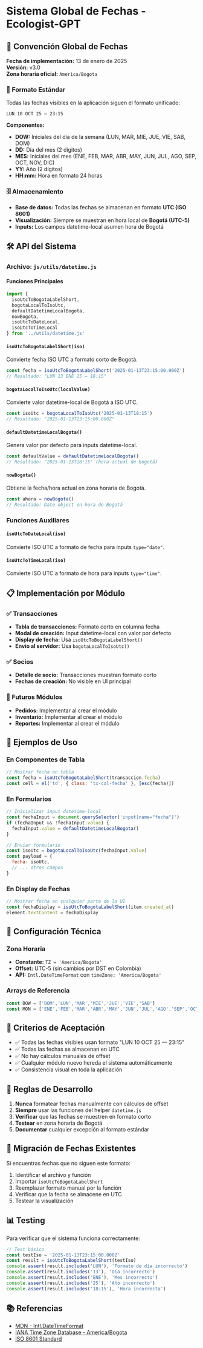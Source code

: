 # Sistema Global de Fechas - Ecologist-GPT

## 📅 Convención Global de Fechas

**Fecha de implementación:** 13 de enero de 2025  
**Versión:** v3.0  
**Zona horaria oficial:** `America/Bogota`

### 🎯 Formato Estándar

Todas las fechas visibles en la aplicación siguen el formato unificado:

```
LUN 10 OCT 25 — 23:15
```

**Componentes:**
- **DOW:** Iniciales del día de la semana (LUN, MAR, MIE, JUE, VIE, SAB, DOM)
- **DD:** Día del mes (2 dígitos)
- **MES:** Iniciales del mes (ENE, FEB, MAR, ABR, MAY, JUN, JUL, AGO, SEP, OCT, NOV, DIC)
- **YY:** Año (2 dígitos)
- **HH:mm:** Hora en formato 24 horas

### 🗄️ Almacenamiento

- **Base de datos:** Todas las fechas se almacenan en formato **UTC (ISO 8601)**
- **Visualización:** Siempre se muestran en hora local de **Bogotá (UTC-5)**
- **Inputs:** Los campos datetime-local asumen hora de Bogotá

## 🛠️ API del Sistema

### Archivo: `js/utils/datetime.js`

#### Funciones Principales

```javascript
import { 
  isoUtcToBogotaLabelShort, 
  bogotaLocalToIsoUtc, 
  defaultDatetimeLocalBogota,
  nowBogota,
  isoUtcToDateLocal,
  isoUtcToTimeLocal
} from '../utils/datetime.js'
```

#### `isoUtcToBogotaLabelShort(iso)`
Convierte fecha ISO UTC a formato corto de Bogotá.

```javascript
const fecha = isoUtcToBogotaLabelShort('2025-01-13T23:15:00.000Z')
// Resultado: "LUN 13 ENE 25 — 18:15"
```

#### `bogotaLocalToIsoUtc(localValue)`
Convierte valor datetime-local de Bogotá a ISO UTC.

```javascript
const isoUtc = bogotaLocalToIsoUtc('2025-01-13T18:15')
// Resultado: "2025-01-13T23:15:00.000Z"
```

#### `defaultDatetimeLocalBogota()`
Genera valor por defecto para inputs datetime-local.

```javascript
const defaultValue = defaultDatetimeLocalBogota()
// Resultado: "2025-01-13T18:15" (hora actual de Bogotá)
```

#### `nowBogota()`
Obtiene la fecha/hora actual en zona horaria de Bogotá.

```javascript
const ahora = nowBogota()
// Resultado: Date object en hora de Bogotá
```

### Funciones Auxiliares

#### `isoUtcToDateLocal(iso)`
Convierte ISO UTC a formato de fecha para inputs `type="date"`.

#### `isoUtcToTimeLocal(iso)`
Convierte ISO UTC a formato de hora para inputs `type="time"`.

## 📋 Implementación por Módulo

### ✅ Transacciones
- **Tabla de transacciones:** Formato corto en columna fecha
- **Modal de creación:** Input datetime-local con valor por defecto
- **Display de fecha:** Usa `isoUtcToBogotaLabelShort()`
- **Envío al servidor:** Usa `bogotaLocalToIsoUtc()`

### ✅ Socios
- **Detalle de socio:** Transacciones muestran formato corto
- **Fechas de creación:** No visible en UI principal

### 🔄 Futuros Módulos
- **Pedidos:** Implementar al crear el módulo
- **Inventario:** Implementar al crear el módulo
- **Reportes:** Implementar al crear el módulo

## 🎨 Ejemplos de Uso

### En Componentes de Tabla
```javascript
// Mostrar fecha en tabla
const fecha = isoUtcToBogotaLabelShort(transaccion.fecha)
const cell = el('td', { class: 'tx-col-fecha' }, [esc(fecha)])
```

### En Formularios
```javascript
// Inicializar input datetime-local
const fechaInput = document.querySelector('input[name="fecha"]')
if (fechaInput && !fechaInput.value) {
  fechaInput.value = defaultDatetimeLocalBogota()
}

// Enviar formulario
const isoUtc = bogotaLocalToIsoUtc(fechaInput.value)
const payload = {
  fecha: isoUtc,
  // ... otros campos
}
```

### En Display de Fechas
```javascript
// Mostrar fecha en cualquier parte de la UI
const fechaDisplay = isoUtcToBogotaLabelShort(item.created_at)
element.textContent = fechaDisplay
```

## 🔧 Configuración Técnica

### Zona Horaria
- **Constante:** `TZ = 'America/Bogota'`
- **Offset:** UTC-5 (sin cambios por DST en Colombia)
- **API:** `Intl.DateTimeFormat` con `timeZone: 'America/Bogota'`

### Arrays de Referencia
```javascript
const DOW = ['DOM','LUN','MAR','MIE','JUE','VIE','SAB']
const MON = ['ENE','FEB','MAR','ABR','MAY','JUN','JUL','AGO','SEP','OCT','NOV','DIC']
```

## 📝 Criterios de Aceptación

- ✅ Todas las fechas visibles usan formato "LUN 10 OCT 25 — 23:15"
- ✅ Todas las fechas se almacenan en UTC
- ✅ No hay cálculos manuales de offset
- ✅ Cualquier módulo nuevo hereda el sistema automáticamente
- ✅ Consistencia visual en toda la aplicación

## 🚨 Reglas de Desarrollo

1. **Nunca** formatear fechas manualmente con cálculos de offset
2. **Siempre** usar las funciones del helper `datetime.js`
3. **Verificar** que las fechas se muestren en formato corto
4. **Testear** en zona horaria de Bogotá
5. **Documentar** cualquier excepción al formato estándar

## 🔄 Migración de Fechas Existentes

Si encuentras fechas que no siguen este formato:

1. Identificar el archivo y función
2. Importar `isoUtcToBogotaLabelShort`
3. Reemplazar formato manual por la función
4. Verificar que la fecha se almacene en UTC
5. Testear la visualización

## 📊 Testing

Para verificar que el sistema funciona correctamente:

```javascript
// Test básico
const testIso = '2025-01-13T23:15:00.000Z'
const result = isoUtcToBogotaLabelShort(testIso)
console.assert(result.includes('LUN'), 'Formato de día incorrecto')
console.assert(result.includes('13'), 'Día incorrecto')
console.assert(result.includes('ENE'), 'Mes incorrecto')
console.assert(result.includes('25'), 'Año incorrecto')
console.assert(result.includes('18:15'), 'Hora incorrecta')
```

## 📚 Referencias

- [MDN - Intl.DateTimeFormat](https://developer.mozilla.org/en-US/docs/Web/JavaScript/Reference/Global_Objects/Intl/DateTimeFormat)
- [IANA Time Zone Database - America/Bogota](https://en.wikipedia.org/wiki/Time_in_Colombia)
- [ISO 8601 Standard](https://en.wikipedia.org/wiki/ISO_8601)
